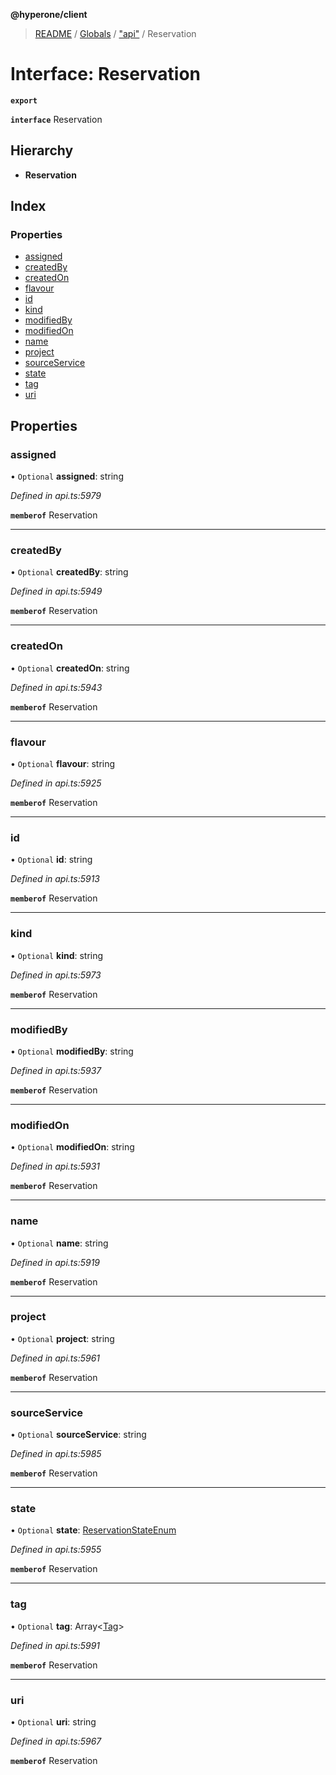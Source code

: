 **@hyperone/client**

> [README](../README.md) / [Globals](../globals.md) / ["api"](../modules/_api_.md) / Reservation

# Interface: Reservation

**`export`** 

**`interface`** Reservation

## Hierarchy

* **Reservation**

## Index

### Properties

* [assigned](_api_.reservation.md#assigned)
* [createdBy](_api_.reservation.md#createdby)
* [createdOn](_api_.reservation.md#createdon)
* [flavour](_api_.reservation.md#flavour)
* [id](_api_.reservation.md#id)
* [kind](_api_.reservation.md#kind)
* [modifiedBy](_api_.reservation.md#modifiedby)
* [modifiedOn](_api_.reservation.md#modifiedon)
* [name](_api_.reservation.md#name)
* [project](_api_.reservation.md#project)
* [sourceService](_api_.reservation.md#sourceservice)
* [state](_api_.reservation.md#state)
* [tag](_api_.reservation.md#tag)
* [uri](_api_.reservation.md#uri)

## Properties

### assigned

• `Optional` **assigned**: string

*Defined in api.ts:5979*

**`memberof`** Reservation

___

### createdBy

• `Optional` **createdBy**: string

*Defined in api.ts:5949*

**`memberof`** Reservation

___

### createdOn

• `Optional` **createdOn**: string

*Defined in api.ts:5943*

**`memberof`** Reservation

___

### flavour

• `Optional` **flavour**: string

*Defined in api.ts:5925*

**`memberof`** Reservation

___

### id

• `Optional` **id**: string

*Defined in api.ts:5913*

**`memberof`** Reservation

___

### kind

• `Optional` **kind**: string

*Defined in api.ts:5973*

**`memberof`** Reservation

___

### modifiedBy

• `Optional` **modifiedBy**: string

*Defined in api.ts:5937*

**`memberof`** Reservation

___

### modifiedOn

• `Optional` **modifiedOn**: string

*Defined in api.ts:5931*

**`memberof`** Reservation

___

### name

• `Optional` **name**: string

*Defined in api.ts:5919*

**`memberof`** Reservation

___

### project

• `Optional` **project**: string

*Defined in api.ts:5961*

**`memberof`** Reservation

___

### sourceService

• `Optional` **sourceService**: string

*Defined in api.ts:5985*

**`memberof`** Reservation

___

### state

• `Optional` **state**: [ReservationStateEnum](../enums/_api_.reservationstateenum.md)

*Defined in api.ts:5955*

**`memberof`** Reservation

___

### tag

• `Optional` **tag**: Array\<[Tag](_api_.tag.md)>

*Defined in api.ts:5991*

**`memberof`** Reservation

___

### uri

• `Optional` **uri**: string

*Defined in api.ts:5967*

**`memberof`** Reservation
